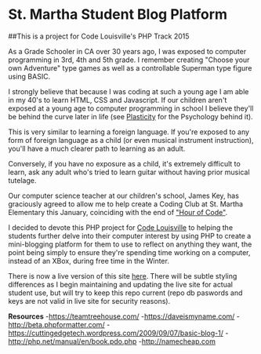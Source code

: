 # St. Martha Student Blog Platform

##This is a project for Code Louisville's PHP Track 2015

As a Grade Schooler in CA over 30 years ago, I was exposed to computer programming in 3rd, 4th and 5th grade.  I remember creating "Choose your own Adventure" type games as well as a controllable Superman type figure using BASIC.

I strongly believe that because I was coding at such a young age I am able in my 40's to learn HTML, CSS and Javascript.  If our children aren't exposed at a young age to computer programming in school I believe they'll be behind the curve later in life (see [Plasticity](http://www.alleydog.com/glossary/definition.php?term=Plasticity) for the Psychology behind it).

This is very similar to learning a foreign language.  If you're exposed to any form of foreign language as a child (or even musical instrument instruction), you'll have a much clearer path to learning as an adult.

Conversely, if you have no exposure as a child, it's extremely difficult to learn, ask any adult who's tried to learn guitar without having prior musical tutelage.

Our computer science teacher at our children's school, James Key, has graciously agreed to allow me to help create a Coding Club at St. Martha Elementary this January, coinciding with the end of ["Hour of Code"](https://hourofcode.com/us).

I decided to devote this PHP project for [Code Louisville](http://www.codelouisville.org/) to helping the students further delve into their computer interest by using PHP to create a mini-blogging platform for them to use to reflect on anything they want, the point being simply to ensure they're spending time working on a computer, instead of an XBox, during free time in the Winter.

There is now a live version of this site [here](https://shamrocks.xyz/).  There will be subtle styling differences as I begin maintaining and updating the live site for actual student use, but will try to keep this repo current (repo db paswords and keys are not valid in live site for security reasons).

**Resources**
-https://teamtreehouse.com/
-https://daveismyname.com/
-http://beta.phpformatter.com/
-https://cuttingedgetech.wordpress.com/2009/09/07/basic-blog-1/
-http://php.net/manual/en/book.pdo.php
-http://namecheap.com
